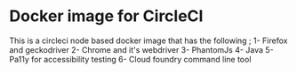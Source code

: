 # Docker image for CircleCI
This is a circleci node based docker image that has the following ;
1- Firefox and geckodriver
2- Chrome and it's webdriver
3- PhantomJs
4- Java
5- Pa11y for accessibility testing
6- Cloud foundry command line tool


